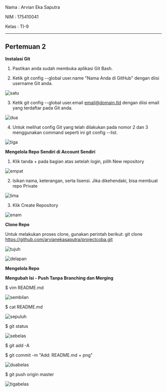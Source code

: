 Nama	: Arvian Eka Saputra

NIM		: 175410041

Kelas	: TI-9
________________________________________
## Pertemuan 2

**Instalasi Git**

1.	Pastikan anda sudah membuka aplikasi Git Bash.


2.	Ketik git config --global user.name "Nama Anda di GitHub" dengan diisi username Git anda.

![satu](1.png)
 

3.	Ketik git config --global user.email email@domain.tld dengan diisi email yang terdaftar pada Git anda.

![dua](2.png)

 
4.	Untuk melihat config Git yang telah dilakukan pada nomor 2 dan 3 menggunakan command seperti ini git config --list.

![tiga](3.png)


**Mengelola Repo Sendiri di Account Sendiri**

1.  Klik tanda + pada bagian atas setelah login, pilih New repository

![empat](4.png)


2.  Isikan nama, keterangan, serta lisensi. Jika dikehendaki, bisa membuat repo Private

![lima](5.png)


3.  Klik Create Repository

![enam](6.png)


**Clone Repo**

Untuk melakukan proses clone, gunakan perintah berikut: git clone https://github.com/arvianekasaputra/projectcoba.git

![tujuh](7.png)

![delapan](8.png)


**Mengelola Repo**

**Mengubah Isi - Push Tanpa Branching dan Merging**

$ vim README.md

![sembilan](9.png)


$ cat README.md

![sepuluh](10.png)


$ git status

![sebelas](11.png)


$ git add -A

$ git commit -m "Add: README.md + png"

![duabelas](12.png)


$ git push origin master

![tigabelas](13.png)